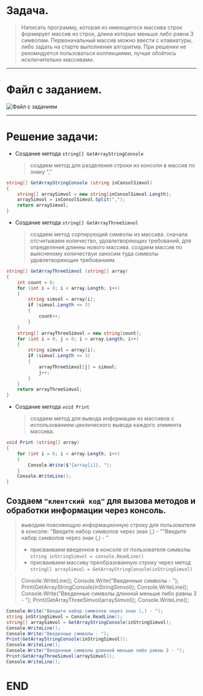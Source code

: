 #  Задача.

>Написать программу, которая из имеющегося массива строк формирует массив из строк,
длина которых меньше либо равна 3 символам. Первоначальный массив можно ввести с
клавиатуры, либо задать на старте выполнения алгоритма. При решении не рекомндуется
пользоваться коллекциями, лучше обойтись исключительно массивами.

---
# Файл с заданием.

![Файл с заданием](control_work.png)

---

# Решение задачи:

- Создание метода `string[] GetArrayStringConsole`

   >создаем метод для разделения строки из консоли в массив по знаку ","


```C#
string[] GetArrayStringConsole (string inConsolSimvol)
{
    string[] arraySimvol = new string[inConsolSimvol.Length];
    arraySimvol = inConsolSimvol.Split(",");
    return arraySimvol;
}
```

- Создание метода `string[] GetArrayThreeSimvol`

   >создаем метод сортирующий символы из массива.
сначала отсчитываем количество, удовлетворяющих требований, для определения длинны нового массива.
создаем массив по выясненому количествуи заносим туда символы удовлетворяющие требованиям.

```C#
string[] GetArrayThreeSimvol (string[] array)
{
    int count = 0;
    for (int i = 0; i < array.Length; i++)
    {
        string simvol = array[i];
        if (simvol.Length <= 3)
        {
            count++;
        }
    }
    string[] arrayThreeSimvol = new string[count];
    for (int i = 0, j = 0; i < array.Length; i++)
    {
        string simvol = array[i];
        if (simvol.Length <= 3)
        {
            arrayThreeSimvol[j] = simvol;
            j++;
        }
    }
    return arrayThreeSimvol;
}
```

- Создание метода `void Print`

   >создаем метод для вывода информации из массивов с использованием цеклического вывода каждого элемента массива.

```C#
void Print (string[] array)
{
    for (int i = 0; i < array.Length; i++)
    {
        Console.Write($"{array[i]}, ");
    }
    Console.WriteLine();
}
```

## Создаем `"клентский код"` для вызова методов и обработки информации через консоль.

  >выводим поясняющую информационную строку для пользователя в консоле: "Введите набор символов через знак (,) - ""Введите набор символов через знак (,) - "
  >- присваиваем введенное в консоле от пользователя символы `string inStringSimvol = console.ReadLine()`
  >- присваиваем массиву преобразованную строку через метод `string[] arraySimvol = GetArrayStringConsole(inStringSimvol)`

  >Console.WriteLine();
Console.Write("Введенные символы - ");
Print(GetArrayStringConsole(inStringSimvol));
Console.WriteLine();
Console.Write("Введенные символы длинной меньше либо равны 3 - ");
Print(GetArrayThreeSimvol(arraySimvol));
Console.WriteLine();


```C#
Console.Write("Введите набор символов через знак (,) - ");
string inStringSimvol = Console.ReadLine();
string[] arraySimvol = GetArrayStringConsole(inStringSimvol);
Console.WriteLine();
Console.Write("Введенные символы - ");
Print(GetArrayStringConsole(inStringSimvol));
Console.WriteLine();
Console.Write("Введенные символы длинной меньше либо равны 3 - ");
Print(GetArrayThreeSimvol(arraySimvol));
Console.WriteLine();
```


# **END**